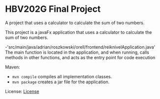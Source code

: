 # HBV202G Final Project
A project that uses a calculator to calculate the sum of two numbers.
 
This project is a javaFx application that uses a calculator to calculate the sum of two numbers.

-'src/main/java/adrian/roszkowski/orell/frontend/reiknivelApplication.java'  The main function is located in the application, and when running, calls methods in other functions, and acts as the entry point for code execution



Maven:

- `mvn compile` compiles all implementation classes.
- `mvn package` creates a jar file for the application.



License:
[License](Orell/src/license)
